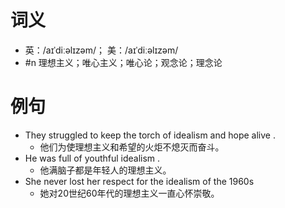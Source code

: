 # 词义
- 英：/aɪˈdiːəlɪzəm/； 美：/aɪˈdiːəlɪzəm/
- #n 理想主义；唯心主义；唯心论；观念论；理念论
# 例句
- They struggled to keep the torch of idealism and hope alive .
	- 他们为使理想主义和希望的火炬不熄灭而奋斗。
- He was full of youthful idealism .
	- 他满脑子都是年轻人的理想主义。
- She never lost her respect for the idealism of the 1960s
	- 她对20世纪60年代的理想主义一直心怀崇敬。
